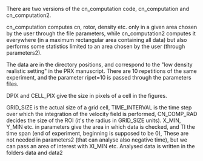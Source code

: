 There are two versions of the cn_computation code, cn_computation and cn_computation2.

cn_computation computes cn, rotor, density etc. only in a given area chosen by the user through the file parameters, while cn_computation2 computes it everywhere (in a maximum rectangular area containing all data) but also performs some statistics limited to an area chosen by the user (through parameters2).

The data are in the directory positions, and correspond to the "low density realistic setting" in the PRX manuscript. There are 10 repetitions of the same experiment, and the parameter ripet=10 is passed through the parameters files.

DPIX and CELL_PIX give the size in pixels of a cell in the figures.

GRID_SIZE is the actual size of a grid cell, TIME_INTERVAL is the time step over which the integration of the velocity field is performed, CN_COMP_RAD decides the size of the ROI (it's the radius in GRID_SIZE units). X_MIN, Y_MIN etc. in parameters give the area in which data is checked, and TI the time span (end of experiment, beginning is supposed to be 0), These are not needed in parameters2 (that can analyse also negative time), but we can pass an area of interest with XI_MIN etc.
Analysed data is written in the folders data and data2
